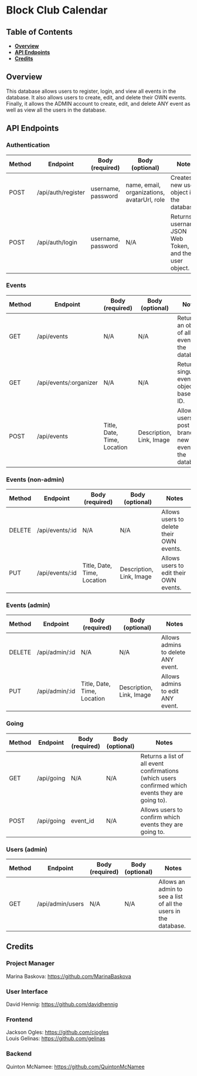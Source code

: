 # Block Club Calendar

## Table of Contents

- **[Overview](#overview)**<br>
- **[API Endpoints](#api-endpoints)**<br>
- **[Credits](#credits)**<br>

## <a name='overview'></a>Overview
This database allows users to register, login, and view all events in the database. It also allows users to create, edit, and delete their OWN events. Finally, it allows the ADMIN account to create, edit, and delete ANY event as well as view all the users in the database.

## API Endpoints

### Authentication
Method | Endpoint | Body (required) | Body (optional) | Notes
| ----- | ----------------- | -------------------- | --------------------- | ------------------ |
POST | /api/auth/register | username, password | name, email, organizations, avatarUrl, role | Creates a new user object in the database. |
POST | /api/auth/login |  username, password | N/A | Returns username, JSON Web Token, and the user object. |

### Events
Method | Endpoint | Body (required) | Body (optional) | Notes
| ----- | ----------------- | -------------------- | --------------------- | ------------------ |
GET | /api/events | N/A | N/A | Returns an object of all the events in the database. |
GET | /api/events/:organizer | N/A | N/A | Returns a singular event object based on ID. |
POST | /api/events | Title, Date, Time, Location | Description, Link, Image | Allows users to post brand new events to the database. |

### Events (non-admin)
Method | Endpoint | Body (required) | Body (optional) | Notes
| ----- | ----------------- | -------------------- | --------------------- | ------------------ |
DELETE | /api/events/:id | N/A | N/A | Allows users to delete their OWN events. |
PUT | /api/events/:id | Title, Date, Time, Location | Description, Link, Image | Allows users to edit their OWN events. |

### Events (admin)
Method | Endpoint | Body (required) | Body (optional) | Notes
| ----- | ----------------- | -------------------- | --------------------- | ------------------ |
DELETE | /api/admin/:id | N/A | N/A | Allows admins to delete ANY event. |
PUT | /api/admin/:id | Title, Date, Time, Location | Description, Link, Image | Allows admins to edit ANY event. |

### Going
Method | Endpoint | Body (required) | Body (optional) | Notes
| ----- | ----------------- | -------------------- | --------------------- | ------------------ |
GET | /api/going | N/A | N/A | Returns a list of all event confirmations (which users confirmed which events they are going to). |
POST | /api/going | event_id | N/A | Allows users to confirm which events they are going to. |

### Users (admin)
Method | Endpoint | Body (required) | Body (optional) | Notes
| ----- | ----------------- | -------------------- | --------------------- | ------------------ |
GET | /api/admin/users | N/A | N/A | Allows an admin to see a list of all the users in the database. |

## Credits
### Project Manager
Marina Baskova: https://github.com/MarinaBaskova

### User Interface
David Hennig: https://github.com/davidhennig

### Frontend
Jackson Ogles: https://github.com/cjogles <br>
Louis Gelinas: https://github.com/gelinas

### Backend
Quinton McNamee: https://github.com/QuintonMcNamee